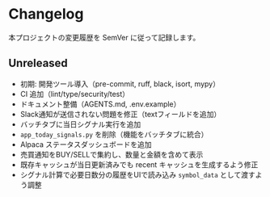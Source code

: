 # Changelog

本プロジェクトの変更履歴を SemVer に従って記録します。

## Unreleased
- 初期: 開発ツール導入（pre-commit, ruff, black, isort, mypy）
- CI 追加（lint/type/security/test）
- ドキュメント整備（AGENTS.md, .env.example）
- Slack通知が送信されない問題を修正（textフィールドを追加）
- バッチタブに当日シグナル実行を追加
- `app_today_signals.py` を削除（機能をバッチタブに統合）
- Alpaca ステータスダッシュボードを追加
- 売買通知をBUY/SELLで集約し、数量と金額を含めて表示
- 既存キャッシュが当日更新済みでも recent キャッシュを生成するよう修正
- シグナル計算で必要日数分の履歴をUIで読み込み `symbol_data` として渡すよう調整
